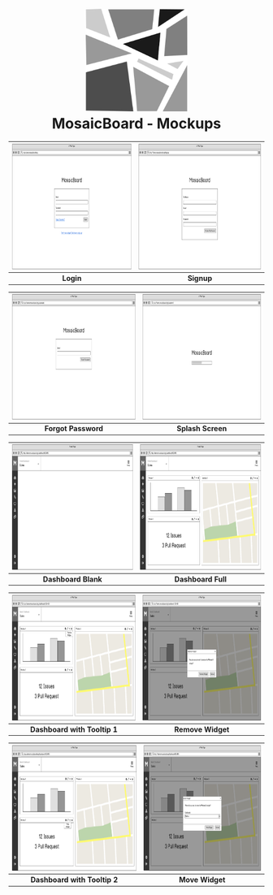 <h1 align="center">
  <br>
  <img src="./logo.png" alt="MosaicBoard Logo" width="200">
  <br>
  MosaicBoard - Mockups
  <br>
</h1>

| <img src="./01-login.png" width="440" height="247"> | <img src="./02-signup.png" width="440" height="247"> |
| :---: | :---: |
| **Login** | **Signup** |

| <img src="./03-forgot_password.png" width="440" height="247"> | <img src="./04-splash_screen.png" width="440" height="247"> |
| :---: | :---: |
| **Forgot Password** | **Splash Screen** |

| <img src="./05-dashboard_blank.png" width="440" height="247"> | <img src="./06-dashboard_full.png" width="440" height="247"> |
| :---: | :---: |
| **Dashboard Blank** | **Dashboard Full** |

| <img src="./07-dashboard_with_tooltip_1.png" width="440" height="247"> | <img src="./08-remove_widget.png" width="440" height="247"> |
| :---: | :---: |
| **Dashboard with Tooltip 1** | **Remove Widget** |

| <img src="./09-dashboard_with_tooltip_2.png" width="440" height="247"> | <img src="./10-move_widget.png" width="440" height="247"> |
| :---: | :---: |
| **Dashboard with Tooltip 2** | **Move Widget** |
